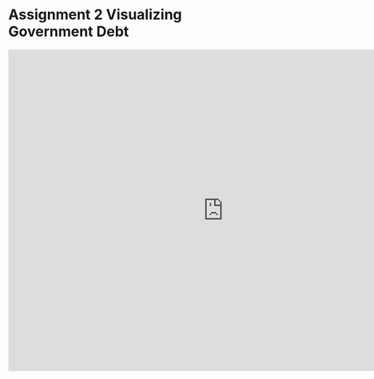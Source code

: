 # Assignment 2 Visualizing Government Debt

<iframe src="https://data.oecd.org/chart/6vlD" width="860" height="645" style="border: 0" mozallowfullscreen="true" webkitallowfullscreen="true" allowfullscreen="true">OECD Chart: General government debt, Total, % of GDP, Annual, 2018</iframe>
<script src="https://public.flourish.studio/resources/embed.js"></script>
<script src="https://public.flourish.studio/resources/embed.js"></script>
